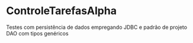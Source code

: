 # ControleTarefasAlpha
Testes com persistência de dados empregando JDBC e padrão de projeto DAO com tipos genéricos
